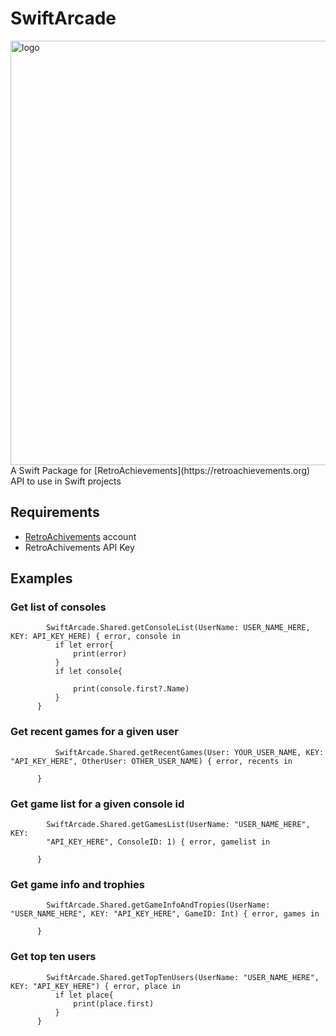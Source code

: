 # SwiftArcade #
<img width="679" alt="logo" src="https://user-images.githubusercontent.com/51410810/199721525-bb6b84eb-93d9-4f3a-a6c1-5b5bb9f07c3d.png">
A Swift Package for [RetroAchievements](https://retroachievements.org) API to use in Swift projects


## Requirements ##
* [RetroAchivements](https://retroachievements.org) account
* RetroAchivements API Key

## Examples ##
  ### Get list of consoles
  ```
          SwiftArcade.Shared.getConsoleList(UserName: USER_NAME_HERE, KEY: API_KEY_HERE) { error, console in
            if let error{
                print(error)
            }
            if let console{
                
                print(console.first?.Name)
            }
        }
  
  ```
  ### Get recent games for a given user
  ```
            SwiftArcade.Shared.getRecentGames(User: YOUR_USER_NAME, KEY: "API_KEY_HERE", OtherUser: OTHER_USER_NAME) { error, recents in
            
        }
  
  ```
  
  ### Get game list for a given console id
  ```
          SwiftArcade.Shared.getGamesList(UserName: "USER_NAME_HERE", KEY: 
          "API_KEY_HERE", ConsoleID: 1) { error, gamelist in
            
        }
  ```
  ### Get game info and trophies 
  ```
          SwiftArcade.Shared.getGameInfoAndTropies(UserName: "USER_NAME_HERE", KEY: "API_KEY_HERE", GameID: Int) { error, games in
            
        }
  ```
  ### Get top ten users
  ```
          SwiftArcade.Shared.getTopTenUsers(UserName: "USER_NAME_HERE", KEY: "API_KEY_HERE") { error, place in
            if let place{
                print(place.first)
            }
        }
  ``` 
